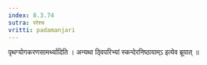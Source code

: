 ```yaml
---
index: 8.3.74
sutra: परेश्च
vritti: padamanjari
---
```


 पृथग्योगकरणसामर्थ्यादिति । अन्यथा ठ्विपरिभ्यां स्कन्देरनिष्ठायाम्ऽ इत्येव ब्रूयात् ॥